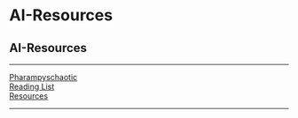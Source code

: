 # AI-Resources

## AI-Resources

***

[Pharampyschaotic](../Pharampyschaotic.md)\
[Reading List](../Reading%20List.md)\
[Resources](../Resources.md)

***
